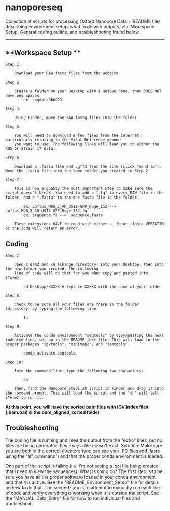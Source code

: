 # nanoporeseq

Collection of scripts for processing Oxford Nanopore Data + README files describing environment setup, what to do with outputs, etc.
Workspace Setup, General coding outline, and troubleshooting found below.

----------------------------------------------------------------------------------------------------------------------------------------




**Workspace Setup **
----------------------------------------------------------------------------------------------------------------------------------------
	Step 1:
		
		Download your RAW fastq files from the website

	Step 2: 

		Create a folder on your Desktop with a unique name, that DOES NOT have any spaces
			ex: seqdata060923

	Step 4:

		Using Finder, move the RAW fastq files into the folder

	Step 5:

		You will need to download a few files from the internet, particularly relating to the Viral Reference genome 
		you want to use. The following links will lead you to either the KOS or Strain 17 data.

	Step 6:

		Download a .fasta file and .gff3 from the site (click "send to"). Move the .fasta file into the same folder you created in Step 2.

	Step 7:
		
		This is now arguably the most important step to make sure the script doesn't break. You need to add a ".fq" to every RAW file in the folder, and a ".fasta" to the one fasta file in the folder.

			ex: Loftus_M9A_3_AH_US11-GFP_Huge_152 -->  Loftus_M9A_3_AH_US11-GFP_Huge_152.fq
			ex: sequence.fa -->  sequence.fasta

		These extensions HAVE to read with either a .fq or .fasta VERBATIM or the code will return an error. 



**Coding**
----------------------------------------------------------------------------------------------------------------------------------------

	Step 7:

		Open iTerm2 and cd (change directory) into your Desktop, then into the new folder you created. The following
		line of code will do that for you when copy and pasted into iTerm2:

			cd Desktop/XXXXX # replace XXXXX with the name of your folder

	Step 8:

		Check to be sure all your files are there in the folder (directory) by typing the following line:

			ls

	Step 9:

		Activate the conda environment "seqtools" by copy/pasting the next indented line, set up in the README text file. This will load in the proper packages "igvtools", "minimap2", and "samtools".

			conda activate seqtools

	Step 10:

		Into the command line, type the following two characters:

			sh

		Then, find the Nanopore_Step1.sh script in Finder and drag it into the command prompt. This will load the script and the "sh" will tell iTerm2 to run it. 

**At this point, you will have the sorted bam files with IGV index files (.bam.bai) in the bam_aligned_sorted folder**



**Troubleshooting**
----------------------------------------------------------------------------------------------------------------------------------------

The coding file is running and I see the output from the "echo" lines, but no files are being generated. It will say a file doesn't exist.
  Solution: Make sure you are both in the correct directory (you can see your .FQ files and .fasta using the "ls" command") and that the proper conda environment is loaded.

One part of the script is failing (i.e. I'm not seeing a .bai file being created that I need to view the sequences). What is going on?
  The first step is to be sure you have all the proper software loaded in your conda environment and that it is active. See the "README_Environment_Setup" file for details on how to do that. The second step is to attempt to manually run each line of code and verify everything is working when it is outside the script. See the "MANUAL_Data_Entry" file for how to run individual files and troubleshoot. 
